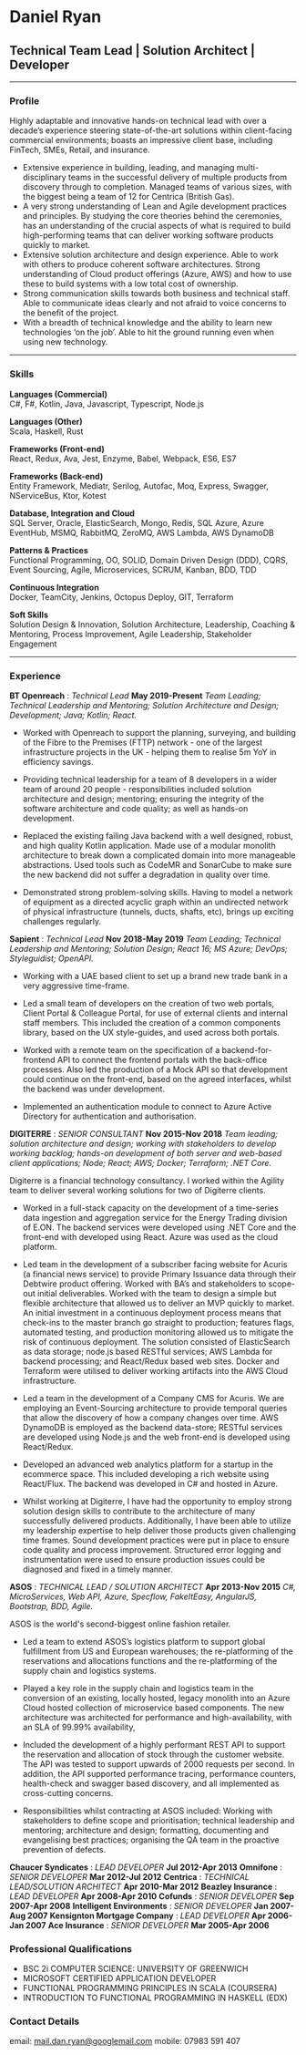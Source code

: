 # Daniel Ryan

## Technical Team Lead | Solution Architect | Developer

---

### Profile

Highly adaptable and innovative hands-on technical lead with over a decade’s experience steering state-of-the-art solutions within client-facing commercial environments; boasts an impressive client base, including FinTech, SMEs, Retail, and insurance.

- Extensive experience in building, leading, and managing multi-disciplinary teams in the successful delivery of multiple products from discovery through to completion. Managed teams of various sizes, with the biggest being a team of 12 for Centrica (British Gas).
- A very strong understanding of Lean and Agile development practices and principles. By studying the core theories behind the ceremonies, has an understanding of the crucial aspects of what is required to build high-performing teams that can deliver working software products quickly to market.
- Extensive solution architecture and design experience. Able to work with others to produce coherent software architectures. Strong understanding of Cloud product offerings (Azure, AWS) and how to use these to build systems with a low total cost of ownership.
- Strong communication skills towards both business and technical staff. Able to communicate ideas clearly and not afraid to voice concerns to the benefit of the project.
- With a breadth of technical knowledge and the ability to learn new technologies ‘on the job’. Able to hit the ground running even when using new technology.

---

### Skills


**Languages (Commercial)**  
C#, F#, Kotlin, Java, Javascript, Typescript, Node.js

**Languages (Other)**  
Scala, Haskell, Rust

**Frameworks (Front-end)**  
React, Redux, Ava, Jest, Enzyme, Babel, Webpack, ES6, ES7

**Frameworks (Back-end)**  
Entity Framework, Mediatr, Serilog, Autofac, Moq, Express, Swagger, NServiceBus, Ktor, Kotest

**Database, Integration and Cloud**  
SQL Server, Oracle, ElasticSearch, Mongo, Redis, SQL Azure, Azure EventHub, MSMQ, RabbitMQ, ZeroMQ, AWS Lambda, AWS DynamoDB

**Patterns & Practices**  
Functional Programming, OO, SOLID, Domain Driven Design (DDD), CQRS, Event Sourcing, Agile, Microservices, SCRUM, Kanban, BDD, TDD

**Continuous Integration**  
Docker, TeamCity, Jenkins, Octopus Deploy, GIT, Terraform

**Soft Skills**  
Solution Design & Innovation, Solution Architecture, Leadership, Coaching & Mentoring, Process Improvement, Agile Leadership, Stakeholder Engagement

---

### Experience

**BT Openreach** : _Technical Lead_ **May 2019-Present**
_Team Leading; Technical Leadership and Mentoring; Solution Architecture and Design; Development; Java; Kotlin; React._

- Worked with Openreach to support the planning, surveying, and building of the Fibre to the Premises (FTTP) network - one of the largest infrastructure projects in the UK - helping them to realise 5m YoY in efficiency savings.

- Providing technical leadership for a team of 8 developers in a wider team of around 20 people - responsibilities included solution architecture and design; mentoring; ensuring the integrity of the software architecture and code quality; as well as hands-on development.

- Replaced the existing failing Java backend with a well designed, robust, and high quality Kotlin application. Made use of a modular monolith architecture to break down a complicated domain into more manageable abstractions. Used tools such as CodeMR and SonarCube to make sure the new backend did not suffer a degradation in quality over time.   

- Demonstrated strong problem-solving skills. Having to model a network of equipment as a directed acyclic graph within an undirected network of physical infrastructure (tunnels, ducts, shafts, etc), brings up exciting challenges regularly.

**Sapient** : _Technical Lead_ **Nov 2018-May 2019**
_Team Leading; Technical Leadership and Mentoring; Solution Design; React 16; MS Azure; DevOps; Styleguidist; OpenAPI._

- Working with a UAE based client to set up a brand new trade bank in a very aggressive time-frame.

- Led a small team of developers on the creation of two web portals, Client Portal & Colleague Portal, for use of external clients and internal staff members. This included the creation of a common components library, based on the UX style-guides, and used across both portals.

- Worked with a remote team on the specification of a backend-for-frontend API to connect the frontend portals with the back-office processes. Also led the production of a Mock API so that development could continue on the front-end, based on the agreed interfaces, whilst the backend was under development.

- Implemented an authentication module to connect to Azure Active Directory for authentication and authorisation.

**DIGITERRE** : _SENIOR CONSULTANT_ **Nov 2015-Nov 2018**
_Team leading; solution architecture and design; working with stakeholders to develop working backlog; hands-on development of both server and web-based client applications; Node; React; AWS; Docker; Terraform; .NET Core._

Digiterre is a financial technology consultancy. I worked within the Agility team to deliver several working solutions for two of Digiterre clients.

- Worked in a full-stack capacity on the development of a time-series data ingestion and aggregation service for the Energy Trading division of E.ON. The backend services were developed using .NET Core and the front-end with developed using React. Azure was used as the cloud platform.

- Led team in the development of a subscriber facing website for Acuris (a financial news service) to provide Primary Issuance data through their Debtwire product offering. Worked with BA’s and stakeholders to scope-out initial deliverables. Worked with the team to design a simple but flexible architecture that allowed us to deliver an MVP quickly to market. An initial investment in a continuous deployment process means that check-ins to the master branch go straight to production; features flags, automated testing, and production monitoring allowed us to mitigate the risk of continuous deployment. The solution consisted of ElasticSearch as data storage; node.js based RESTful services; AWS Lambda for backend processing; and React/Redux based web sites. Docker and Terraform were utilised to deliver working artifacts into the AWS Cloud infrastructure.

- Led a team in the development of a Company CMS for Acuris. We are employing an Event-Sourcing architecture to provide temporal queries that allow the discovery of how a company changes over time. AWS DynamoDB is employed as the backend data-store; RESTful services are developed using Node.js and the web front-end is developed using React/Redux.

- Developed an advanced web analytics platform for a startup in the ecommerce space. This included developing a rich website using React/Flux. The backend was developed in C# and hosted in Azure.

- Whilst working at Digiterre, I have had the opportunity to employ strong solution design skills to contribute to the architecture of many successfully delivered products. Additionally, I have been able to utilize my leadership expertise to help deliver those products given challenging time frames. Sound development practices were put in place to ensure code quality and process improvement. Structured error logging and instrumentation were used to ensure production issues could be diagnosed and fixed in a timely manner.

**ASOS** : _TECHNICAL LEAD / SOLUTION ARCHITECT_ **Apr 2013-Nov 2015**
_C#, MicroServices, Web API, Azure, Specflow, FakeItEasy, AngularJS, Bootstrap, BDD, Agile._

ASOS is the world's second-biggest online fashion retailer.

- Led a team to extend ASOS’s logistics platform to support global fulfillment from US and European warehouses; the re-platforming of the reservations and allocations functions and the re-platforming of the supply chain and logistics systems.

- Played a key role in the supply chain and logistics team in the conversion of an existing, locally hosted, legacy monolith into an Azure Cloud hosted collection of microservice based components. The new architecture was architected for performance and high-availability, with an SLA of 99.99% availability,

- Included the development of a highly performant REST API to support the reservation and allocation of stock through the customer website. The API was tested to support upwards of 2000 requests per second. In addition, the API supported performance tracing, performance counters, health-check and swagger based discovery, and all implemented as cross-cutting concerns.

- Responsibilities whilst contracting at ASOS included: Working with stakeholders to define scope and prioritisation; technical leadership and mentoring; architecture and design; formatting, documenting and evangelising best practices; organising the QA team in the proactive prevention of defects.

**Chaucer Syndicates** : _LEAD DEVELOPER_ **Jul 2012-Apr 2013**
**Omnifone** : _SENIOR DEVELOPER_ **Mar 2012-Jul 2012**
**Centrica** : _TECHNICAL LEAD/SOLUTION ARCHITECT_ **Apr 2010-Mar 2012**
**Beazley Insurance** : _LEAD DEVELOPER_ **Apr 2008-Apr 2010**
**Cofunds** : _SENIOR DEVELOPER_ **Sep 2007-Apr 2008**
**Intelligent Environments** : _SENIOR DEVELOPER_ **Jan 2007-Aug 2007**
**Kensignton Mortgage Company** : _LEAD DEVELOPER_ **Apr 2006-Jan 2007**
**Ace Insurance** : _SENIOR DEVELOPER_ **Mar 2005-Apr 2006**

### Professional Qualifications

- BSC 2i COMPUTER SCIENCE: UNIVERSITY OF GREENWICH
- MICROSOFT CERTIFIED APPLICATION DEVELOPER
- FUNCTIONAL PROGRAMMING PRINCIPLES IN SCALA (COURSERA)
- INTRODUCTION TO FUNCTIONAL PROGRAMMING IN HASKELL (EDX)

### Contact Details

email: mail.dan.ryan@googlemail.com
mobile: 07983 591 407
